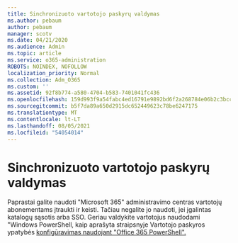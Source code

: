 ```yaml
---
title: Sinchronizuoto vartotojo paskyrų valdymas
ms.author: pebaum
author: pebaum
manager: scotv
ms.date: 04/21/2020
ms.audience: Admin
ms.topic: article
ms.service: o365-administration
ROBOTS: NOINDEX, NOFOLLOW
localization_priority: Normal
ms.collection: Adm_O365
ms.custom: ''
ms.assetid: 92f8b774-a580-4704-b583-7401041fc436
ms.openlocfilehash: 159d993f9a54fabc4ed16791e9892bd6f2a268784e06b2c3bccdcab39544349d
ms.sourcegitcommit: b5f7da89a650d2915dc652449623c78be6247175
ms.translationtype: MT
ms.contentlocale: lt-LT
ms.lasthandoff: 08/05/2021
ms.locfileid: "54054014"
---
```

# <a name="manage-synchronized-user-accounts"></a>Sinchronizuoto vartotojo paskyrų valdymas

Paprastai galite naudoti "Microsoft 365" administravimo centras vartotojų abonementams įtraukti ir keisti. Tačiau negalite jo naudoti, jei įgalintas katalogų sąsotis arba SSO. Geriau valdykite vartotojus naudodami "Windows PowerShell, kaip aprašyta straipsnyje Vartotojo paskyros ypatybės [konfigūravimas naudojant "Office 365 PowerShell".](https://docs.microsoft.com/office365/enterprise/powershell/configure-user-account-properties-with-office-365-powershell ) 
  

